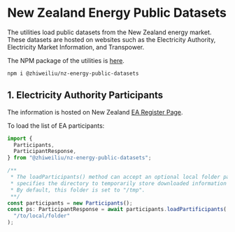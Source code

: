 # New Zealand Energy Public Datasets

The utilities load public datasets from the New Zealand energy market. These datasets are hosted on websites such as the Electricity Authority, Electricity Market Information, and Transpower.

The NPM package of the utilities is [here](https://www.npmjs.com/package/@zhiweiliu/nz-energy-public-datasets).

```bash
npm i @zhiweiliu/nz-energy-public-datasets
```

## 1. Electricity Authority Participants

The information is hosted on New Zealand [EA Register Page](https://register.ea.govt.nz).

To load the list of EA participants:

```javascript
import {
  Participants,
  ParticipantResponse,
} from "@zhiweiliu/nz-energy-public-datasets";

/**
 * The loadParticipants() method can accept an optional local folder parameter, which
 * specifies the directory to temporarily store downloaded information before processing.
 * By default, this folder is set to "/tmp".
 **/
const participants = new Participants();
const ps: ParticipantResponse = await participants.loadPartificipants(
  "/to/local/folder"
);
```
